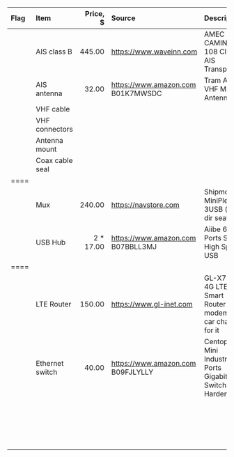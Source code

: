 
| Flag | Item               | Price, $      | Source                                                 | Description                                                  
| :--- | :---               |          ---: | :---                                                   | :---                                                    
|      | AIS class B        |        445.00 | https://www.waveinn.com                                | AMEC CAMINO-108 Class B AIS Transponder                                                 
|      | AIS antenna        |         32.00 | https://www.amazon.com    B01K7MWSDC                   | Tram AIS VHF Marine Antenna                                                  
|      | VHF cable          |               |                                                        |                                             
|      | VHF connectors     |               |                                                        |                                             
|      | Antenna mount      |               |                                                        |                                             
|      | Coax cable seal    |               |                                                        |                                             
| ==== |                    |               |                                                        |                                             
|      | Mux                |        240.00 | https://navstore.com                                   |  Shipmodul MiniPlex-3USB (bi-dir seatalk1)                                           
|      | USB Hub            |   2  *  17.00 | https://www.amazon.com    B07BBLL3MJ                   |  Aiibe 6 Ports Super High Speed USB                                           
| ==== |                    |               |                                                        |                                             
|      | LTE Router         |        150.00 | https://www.gl-inet.com                                |  GL-X750V2 4G LTE Smart Router + modem + car charger for it
|      | Ethernet switch    |         40.00 | https://www.amazon.com    B09FJLYLLY                   |  Centopto Mini Industrial 5 Ports Gigabit Switch Hardened                                           
|      |                    |               |                                                        |                                             
|      |                    |               |                                                        |                                             
|      |                    |               |                                                        |                                             
|      |                    |               |                                                        |                                             
|      |                    |               |                                                        |                                             
|      |                    |               |                                                        |                                             
|      |                    |               |                                                        |                                             
|      |                    |               |                                                        |                                             
|      |                    |               |                                                        |                                             
|      |                    |               |                                                        |                                             
|      |                    |               |                                                        |                                             
|      |                    |               |                                                        |                                             
|      |                    |               |                                                        |                                             
|      |                    |               |                                                        |                                             
|      |                    |               |                                                        |                                             
|      |                    |               |                                                        |                                             
|      |                    |               |                                                        |                                             
|      |                    |               |                                                        |                                             
|      |                    |               |                                                        |                                             
